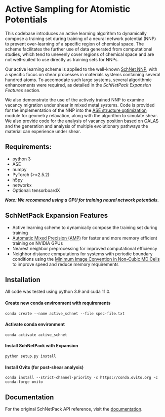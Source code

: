 # Active Sampling for Atomistic Potentials

This codebase introduces an active learning algorithm to dynamically compose a training set during training of a neural network potential (NNP) to prevent over-learning of a specific region of chemical space. The scheme facilitates the further use of data generated from computational studies, which tend to unevenly cover regions of chemical space and are not well-suited to use directly as training sets for NNPs.

Our active learning scheme is applied to the well-known [SchNet NNP](https://github.com/atomistic-machine-learning/schnetpack), with a specific focus on shear processes in materials systems containing several hundred atoms. To accomodate such large systems, several algorithmic enhancements were required, as detailed in the _SchNetPack Expansion Features_ section.

We also demonstrate the use of the actively trained NNP to examine vacancy migration under shear in mixed metal systems. Code is provided for the implementation of the NNP into the [ASE structure optimization](https://wiki.fysik.dtu.dk/ase/ase/optimize.html) module for geometry relaxation, along with the algorithm to simulate shear. We also provide code for the analysis of vacancy position based on [GALAS](https://github.com/pnnl/galas) and the generation and analysis of multiple evolutionary pathways the material can experience under shear.

## Requirements:
- python 3
- ASE
- numpy
- PyTorch (>=2.5.2)
- h5py
- networkx
- Optional: tensorboardX

_**Note: We recommend using a GPU for training neural network potentials.**_

## SchNetPack Expansion Features
- Active learning scheme to dynamically compose the training set during training
- [Automatic Mixed Precision (AMP)](https://pytorch.org/blog/accelerating-training-on-nvidia-gpus-with-pytorch-automatic-mixed-precision/) for faster and more memory efficient training on NVIDIA GPUs
- Nearest neighbor preprocessing for improved computational efficiency
- Neighbor distance computations for systems with periodic boundary conditions using the [Minimum Image Convention in Non-Cubic MD Cells](http://citeseerx.ist.psu.edu/viewdoc/summary?doi=10.1.1.57.1696) to improve speed and reduce memory requirements

## Installation
All code was tested using python 3.9 and cuda 11.0.

#### Create new conda environment with requirements

```
conda create --name active_schnet --file spec-file.txt
```

#### Activate conda environment

```
conda activate active_schnet
```

#### Install SchNetPack with Expansion

```
python setup.py install
```

#### Install Ovito (for post-shear analysis)

```
conda install --strict-channel-priority -c https://conda.ovito.org -c conda-forge ovito
```



## Documentation

For the original SchNetPack API reference, visit the [documentation](https://schnetpack.readthedocs.io).
